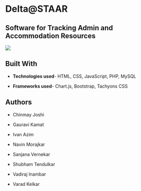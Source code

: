 # Delta@STAAR 
## Software for Tracking Admin and Accommodation Resources

![](/images/logo-no-name-circle.png)

<!-- 

## Getting Started
These instructions will help you get the project up and running on your local machine for development and testing purposes.

### Prerequisites
+ A
- B
* C


### Running the Project

-->

## Built With
+ **Technologies used**- HTML, CSS, JavaScript, PHP, MySQL
- **Frameworks used**- Chart.js, Bootstrap, Tachyons CSS

## Authors
- Chinmay Joshi
* Gauravi Kamat
- Ivan Azim
+ Navin Morajkar
- Sanjana Vernekar
+ Shubham Tendulkar
- Vadiraj Inambar
* Varad Kelkar
